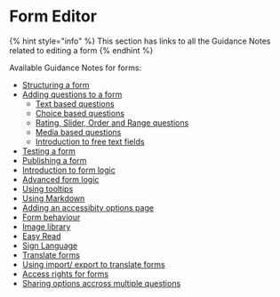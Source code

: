 # Form Editor

{% hint style="info" %}
This section has links to all the Guidance Notes related to editing a form
{% endhint %}

Available Guidance Notes for forms:

* [Structuring a form](creating-a-new-form.md)
* [Adding questions to a form](how-to-add-a-question-to-a-form/)
  * [Text based questions](how-to-add-a-question-to-a-form/text-based-questions.md)
  * [Choice based questions](how-to-add-a-question-to-a-form/choice-based-questions.md)
  * [Rating, Slider, Order and Range questions](how-to-add-a-question-to-a-form/choice-based-questions.md)
  * [Media based questions](how-to-add-a-question-to-a-form/media-based-questions.md)
  * [Introduction to free text fields](how-to-add-a-question-to-a-form/free-text-feilds.md)
* [Testing a form](testing-a-form.md)
* [Publishing a form](publishing-a-form.md)
* [Introduction to form logic](introduction-to-form-logic.md)
* [Advanced form logic](advanced-form-logic.md)
* [Using tooltips](using-tooltips.md)
* [Using Markdown](introduction-to-markdown.md)
* [Adding an accessibity options page](adding-an-accessibility-options-page.md)
* [Form behaviour](form-behaviour.md)
* [Image library](image-library.md)
* [Easy Read](easy-read.md)
* [Sign Language](sign-language.md)
* [Translate forms](translate-forms.md)
* [Using import/ export to translate forms](using-import-export-to-translate-forms.md)
* [Access rights for forms](access-rights-for-forms.md)
* [Sharing options accross multiple questions](sharing-options-across-multiple-questions.md)


[def]: how-to-add-a-question-to-a-form/choice-based-questions.md